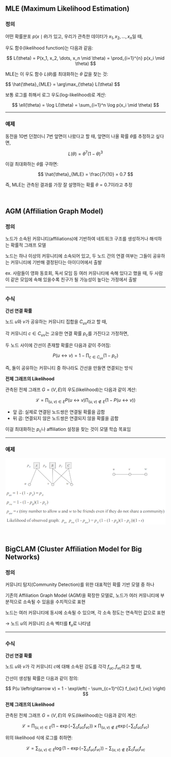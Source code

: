 <br />

## MLE (Maximum Likelihood Estimation)

### 정의

어떤 확률분포 $p(x \mid \theta)$가 있고, 우리가 관측한 데이터가 $x_1, x_2, \dots, x_n$일 때,

우도 함수(likelihood function)는 다음과 같음:

$$
L(\theta) = P(x_1, x_2, \dots, x_n \mid \theta) = \prod_{i=1}^{n} p(x_i \mid \theta)
$$

MLE는 이 우도 함수 $L(\theta)$를 최대화하는 $\theta$ 값을 찾는 것:

<div> $$ \hat{\theta}_{MLE} = \arg\max_{\theta} L(\theta) $$ </div>

보통 로그를 취해서 로그 우도(log-likelihood)로 계산:

$$
\ell(\theta) = \log L(\theta) = \sum_{i=1}^n \log p(x_i \mid \theta)
$$

---

### 예제

동전을 10번 던졌더니 7번 앞면이 나왔다고 할 때, 앞면이 나올 확률 $\theta$를 추정하고 싶다면,

$$
L(\theta) = \theta^7 (1 - \theta)^3
$$

이걸 최대화하는 $\theta$를 구하면:

$$
\hat{\theta}_{MLE} = \frac{7}{10} = 0.7
$$

즉, MLE는 관측된 결과를 가장 잘 설명하는 확률 $\theta = 0.7$이라고 추정

<br />

## AGM (Affiliation Graph Model)

### 정의

노드가 소속된 커뮤니티(affiliations)에 기반하여 네트워크 구조를 생성하거나 해석하는 확률적 그래프 모델

노드는 하나 이상의 커뮤니티에 소속되어 있고, 두 노드 간의 연결 여부는 그들이 공유하는 커뮤니티에 기반해 결정된다는 아이디어에서 출발

ex. 사람들이 영화 동호회, 독서 모임 등 여러 커뮤니티에 속해 있다고 했을 때, 두 사람이 같은 모임에 속해 있을수록 친구가 될 가능성이 높다는 가정에서 출발

---

### 수식

**간선 연결 확률**

노드 $u$와 $v$가 공유하는 커뮤니티 집합을 $C_{uv}$라고 할 때,

각 커뮤니티 $c \in C_{uv}$는 고유한 연결 확률 $p_c$를 가진다고 가정하면,

두 노드 사이에 간선이 존재할 확률은 다음과 같이 주어짐:

$$
P(u \leftrightarrow v) = 1 - \prod_{c \in C_{uv}} (1 - p_c)
$$

즉, 둘이 공유하는 커뮤니티 중 하나라도 간선을 만들면 연결되는 방식

<p></p>

**전체 그래프의 Likelihood**

관측된 전체 그래프 $G = (V, E)$의 우도(likelihood)는 다음과 같이 계산:

$$
\mathcal{L} = \prod_{(u, v) \in E} P(u \leftrightarrow v) \prod_{(u, v) \notin E} \left(1 - P(u \leftrightarrow v)\right)
$$

- 앞 곱: 실제로 연결된 노드쌍은 연결될 확률을 곱함
- 뒤 곱: 연결되지 않은 노드쌍은 연결되지 않을 확률을 곱함

이걸 최대화하는 $p_c$나 affiliation 설정을 찾는 것이 모델 학습 목표임

---

### 예제

![alt_text](./Figure/Figure11.png)

<br />

## BigCLAM (Cluster Affiliation Model for Big Networks)

### 정의

커뮤니티 탐지(Community Detection)를 위한 대표적인 확률 기반 모델 중 하나

기존의 Affiliation Graph Model (AGM)을 확장한 모델로, 노드가 여러 커뮤니티에 부분적으로 소속될 수 있음을 수치적으로 표현

노드는 여러 커뮤니티에 동시에 소속될 수 있으며, 각 소속 정도는 연속적인 값으로 표현

→ 노드 $u$의 커뮤니티 소속 벡터를 $\mathbf{f}_u$로 나타냄

---

### 수식

**간선 연결 확률**

노드 $u$와 $v$가 각 커뮤니티 $c$에 대해 소속된 강도를 각각 $f_{uc}, f_{vc}$라고 할 때,

간선이 생성될 확률은 다음과 같이 정의:

$$
P(u \leftrightarrow v) = 1 - \exp\left( - \sum_{c=1}^{C} f_{uc} f_{vc} \right)
$$

<p></p>

**전체 그래프의 Likelihood**

관측된 전체 그래프 $G = (V, E)$의 우도(likelihood)는 다음과 같이 계산:

$$
\mathcal{L} = \prod_{(u,v) \in E} \left(1 - \exp\left( - \sum_{c} f_{uc} f_{vc} \right)\right) \times \prod_{(u,v) \notin E} \exp\left( - \sum_{c} f_{uc} f_{vc} \right)
$$

위의 likelihood 식에 로그를 취하면:

$$
\mathcal{L} = \sum_{(u,v) \in E} \log\left(1 - \exp\left( - \sum_{c} f_{uc} f_{vc} \right)\right) - \sum_{(u,v) \notin E} \sum_{c} f_{uc} f_{vc}
$$

<br />
<br />
<br />
<br />
